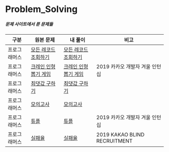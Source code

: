 # Problem_Solving

##### 문제 사이트에서 푼 문제들



| 구분         | 원본 문제                                                    | 내 풀이                                | 비고                           |
| ------------ | ------------------------------------------------------------ | -------------------------------------- | ------------------------------ |
| 프로그래머스 | [모든 레코드 조회하기](https://programmers.co.kr/learn/courses/30/lessons/59034) | [모든 레코드 조회하기](./programmers/) |                                |
| 프로그래머스 | [크레인 인형뽑기 게임](https://programmers.co.kr/learn/courses/30/lessons/64061) | [크레인 인형뽑기 게임](./programmers/) | 2019 카카오 개발자 겨울 인턴십 |
| 프로그래머스 | [최댓값 구하기](https://programmers.co.kr/learn/courses/30/lessons/59415) | [최댓값 구하기](./programmers/)        |                                |
| 프로그래머스 | [모의고사](https://programmers.co.kr/learn/courses/30/lessons/42840) | [모의고사](./programmers/)             |                                |
| 프로그래머스 | [튜플](https://programmers.co.kr/learn/courses/30/lessons/64065) | [튜플](./programmers/)                 | 2019 카카오 개발자 겨울 인턴십 |
| 프로그래머스 | [실패율](https://programmers.co.kr/learn/courses/30/lessons/42889) | [실패율](./programmers/)               | 2019 KAKAO BLIND RECRUITMENT   |
